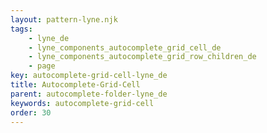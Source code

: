 ```yaml
---
layout: pattern-lyne.njk
tags: 
    - lyne_de
    - lyne_components_autocomplete_grid_cell_de
    - lyne_components_autocomplete_grid_row_children_de
    - page
key: autocomplete-grid-cell-lyne_de
title: Autocomplete-Grid-Cell
parent: autocomplete-folder-lyne_de
keywords: autocomplete-grid-cell
order: 30
---
```

